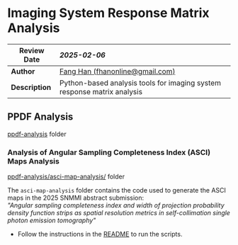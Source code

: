 # Imaging System Response Matrix Analysis

| **Review Date**| *2025-02-06*|
|----------------|:-------------|
| **Author** | [Fang Han (fhanonline@gmail.com)](mailto:fhanonline@gmail.com)|
| **Description**| Python-based analysis tools for imaging system response matrix analysis|

## PPDF Analysis

[ppdf-analysis](ppdf-analysis) folder

### Analysis of Angular Sampling Completeness Index (ASCI) Maps Analysis

[ppdf-analysis/asci-map-analysis/](ppdf-analysis/asci-map-analysis/) folder

The `asci-map-analysis` folder contains the code used to generate the ASCI maps in the 2025 SNMMI abstract submission: \
_"Angular sampling completeness index and width of projection probability density function strips as spatial resolution metrics in self-collimation single photon emission tomography"_

- Follow the instructions in the [README](ppdf-analysis/asci-map-analysis/README.md) to run the scripts.

